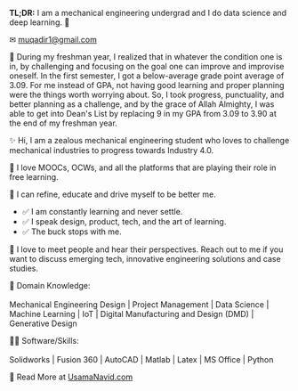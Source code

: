 **TL;DR:** I am a mechanical engineering undergrad and I do data science and deep learning. 💪

✉ muqadir1@gmail.com

👏 During my freshman year, I realized that in whatever the condition one is in, by challenging and focusing on the goal one can improve and improvise oneself. In the first semester, I got a below-average grade point average of 3.09. For me instead of GPA, not having good learning and proper planning were the things worth worrying about. So, I took progress, punctuality, and better planning as a challenge, and by the grace of Allah Almighty, I was able to get into Dean's List by replacing 9 in my GPA from 3.09 to 3.90 at the end of my freshman year.

✨ Hi, I am a zealous mechanical engineering student who loves to challenge mechanical industries to progress towards Industry 4.0.

💖 I love MOOCs, OCWs, and all the platforms that are playing their role in free learning.

🐛 I can refine, educate and drive myself to be better me.

- ✅ I am constantly learning and never settle.
- ✅ I speak design, product, tech, and the art of learning.
- ✅ The buck stops with me.

🤝 I love to meet people and hear their perspectives. Reach out to me if you want to discuss emerging tech, innovative engineering solutions and case studies.

👀 Domain Knowledge: <br /><br />
Mechanical Engineering Design | Project Management | Data Science | Machine Learning | IoT | Digital Manufacturing and Design (DMD) | Generative Design

👨‍💻 Software/Skills: <br /><br />
Solidworks | Fusion 360 | AutoCAD | Matlab | Latex | MS Office | Python

🔗 Read More at [UsamaNavid.com](http://usamanavid.com/)
